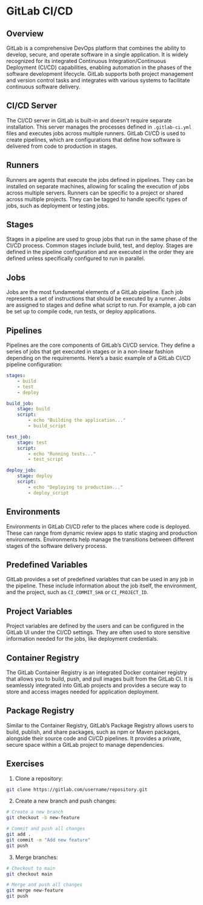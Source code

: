 # GitLab CI/CD

## Overview

GitLab is a comprehensive DevOps platform that combines the ability to develop, secure, and operate software in a single application. It is widely recognized for its integrated Continuous Integration/Continuous Deployment (CI/CD) capabilities, enabling automation in the phases of the software development lifecycle. GitLab supports both project management and version control tasks and integrates with various systems to facilitate continuous software delivery.

## CI/CD Server

The CI/CD server in GitLab is built-in and doesn't require separate installation. This server manages the processes defined in `.gitlab-ci.yml` files and executes jobs across multiple runners. GitLab CI/CD is used to create pipelines, which are configurations that define how software is delivered from code to production in stages.

## Runners

Runners are agents that execute the jobs defined in pipelines. They can be installed on separate machines, allowing for scaling the execution of jobs across multiple servers. Runners can be specific to a project or shared across multiple projects. They can be tagged to handle specific types of jobs, such as deployment or testing jobs.

## Stages

Stages in a pipeline are used to group jobs that run in the same phase of the CI/CD process. Common stages include build, test, and deploy. Stages are defined in the pipeline configuration and are executed in the order they are defined unless specifically configured to run in parallel.

## Jobs

Jobs are the most fundamental elements of a GitLab pipeline. Each job represents a set of instructions that should be executed by a runner. Jobs are assigned to stages and define what script to run. For example, a job can be set up to compile code, run tests, or deploy applications.

## Pipelines

Pipelines are the core components of GitLab’s CI/CD service. They define a series of jobs that get executed in stages or in a non-linear fashion depending on the requirements. Here’s a basic example of a GitLab CI/CD pipeline configuration:

```yaml
stages:
    - build
    - test
    - deploy

build_job:
    stage: build
    script:
        - echo "Building the application..."
        - build_script

test_job:
    stage: test
    script:
        - echo "Running tests..."
        - test_script

deploy_job:
    stage: deploy
    script:
        - echo "Deploying to production..."
        - deploy_script
```

## Environments

Environments in GitLab CI/CD refer to the places where code is deployed. These can range from dynamic review apps to static staging and production environments. Environments help manage the transitions between different stages of the software delivery process.

## Predefined Variables

GitLab provides a set of predefined variables that can be used in any job in the pipeline. These include information about the job itself, the environment, and the project, such as `CI_COMMIT_SHA` or `CI_PROJECT_ID`.

## Project Variables

Project variables are defined by the users and can be configured in the GitLab UI under the CI/CD settings. They are often used to store sensitive information needed for the jobs, like deployment credentials.

## Container Registry

The GitLab Container Registry is an integrated Docker container registry that allows you to build, push, and pull images built from the GitLab CI. It is seamlessly integrated into GitLab projects and provides a secure way to store and access images needed for application deployment.

## Package Registry

Similar to the Container Registry, GitLab’s Package Registry allows users to build, publish, and share packages, such as npm or Maven packages, alongside their source code and CI/CD pipelines. It provides a private, secure space within a GitLab project to manage dependencies.

## Exercises

1. Clone a repository:

```bash
git clone https://gitlab.com/username/repository.git
```

2. Create a new branch and push changes:

```bash
# Create a new branch
git checkout -b new-feature

# Commit and push all changes
git add .
git commit -m "Add new feature"
git push
```

3. Merge branches:

```bash
# Checkout to main
git checkout main

# Merge and push all changes
git merge new-feature
git push
```
